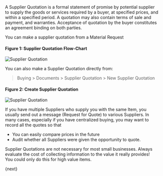 A Supplier Quotation is a formal statement of promise by potential supplier to
supply the goods or services required by a buyer, at specified prices, and
within a specified period. A quotation may also contain terms of sale and
payment, and warranties. Acceptance of quotation by the buyer constitutes an
agreement binding on both parties.

You can make a supplier quotation from a Material Request

#### Figure 1: Supplier Quotation Flow-Chart

![Supplier Quotation](/assets/manual_erpnext_com/old_images/erpnext/supplier-quotation-f.jpg)

You can also make a Supplier Quotation directly from:

> Buying > Documents > Supplier Quotation > New Supplier Quotation

#### Figure 2: Create Supplier Quotation

![Supplier Quotation](/assets/manual_erpnext_com/old_images/erpnext/supplier-quotation.png)

If you have multiple Suppliers who supply you with the same Item, you
usually send out a message (Request for Quote) to various Suppliers. In
many cases, especially if you have centralized buying, you may want to record
all the quotes so that

  * You can easily compare prices in the future 
  * Audit whether all Suppliers were given the opportunity to quote.

Supplier Quotations are not necessary for most small businesses. Always
evaluate the cost of collecting information to the value it really provides!
You could only do this for high value items.

{next}
